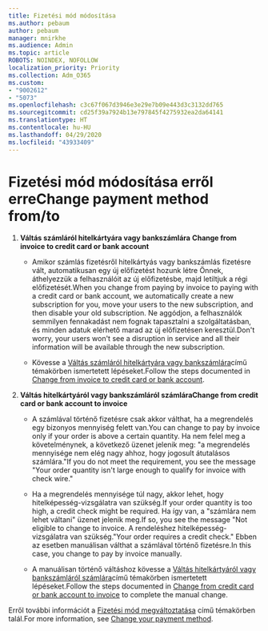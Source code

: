 ```yaml
---
title: Fizetési mód módosítása
ms.author: pebaum
author: pebaum
manager: mnirkhe
ms.audience: Admin
ms.topic: article
ROBOTS: NOINDEX, NOFOLLOW
localization_priority: Priority
ms.collection: Adm_O365
ms.custom:
- "9002612"
- "5073"
ms.openlocfilehash: c3c67f067d3946e3e29e7b09e443d3c3132dd765
ms.sourcegitcommit: cd25f39a7924b13e797845f4275932ea2da64141
ms.translationtype: HT
ms.contentlocale: hu-HU
ms.lasthandoff: 04/29/2020
ms.locfileid: "43933409"
---
```

# <a name="change-payment-method-fromto"></a><span data-ttu-id="4b423-102">Fizetési mód módosítása erről erre</span><span class="sxs-lookup"><span data-stu-id="4b423-102">Change payment method from/to</span></span>

1. <span data-ttu-id="4b423-103">**Váltás számláról hitelkártyára vagy bankszámlára**       </span><span class="sxs-lookup"><span data-stu-id="4b423-103">**Change from invoice to credit card or bank account**</span></span>

    - <span data-ttu-id="4b423-104">Amikor számlás fizetésről hitelkártyás vagy bankszámlás fizetésre vált, automatikusan egy új előfizetést hozunk létre Önnek, áthelyezzük a felhasználóit az új előfizetésbe, majd letiltjuk a régi előfizetését.</span><span class="sxs-lookup"><span data-stu-id="4b423-104">When you change from paying by invoice to paying with a credit card or bank account, we automatically create a new subscription for you, move your users to the new subscription, and then disable your old subscription.</span></span> <span data-ttu-id="4b423-105">Ne aggódjon, a felhasználók semmilyen fennakadást nem fognak tapasztalni a szolgáltatásban, és minden adatuk elérhető marad az új előfizetésen keresztül.</span><span class="sxs-lookup"><span data-stu-id="4b423-105">Don't worry, your users won't see a disruption in service and all their information will be available through the new subscription.</span></span> 

    - <span data-ttu-id="4b423-106">Kövesse a [Váltás számláról hitelkártyára vagy bankszámlára](https://docs.microsoft.com/microsoft-365/commerce/billing-and-payments/change-payment-method?view=o365-worldwide#change-from-invoice-to-credit-card-or-bank-account)című témakörben ismertetett lépéseket.</span><span class="sxs-lookup"><span data-stu-id="4b423-106">Follow the steps documented in [Change from invoice to credit card or bank account](https://docs.microsoft.com/microsoft-365/commerce/billing-and-payments/change-payment-method?view=o365-worldwide#change-from-invoice-to-credit-card-or-bank-account).</span></span>

2. <span data-ttu-id="4b423-107">**Váltás hitelkártyáról vagy bankszámláról számlára**</span><span class="sxs-lookup"><span data-stu-id="4b423-107">**Change from credit card or bank account to invoice**</span></span>

    - <span data-ttu-id="4b423-108">A számlával történő fizetésre csak akkor válthat, ha a megrendelés egy bizonyos mennyiség felett van.</span><span class="sxs-lookup"><span data-stu-id="4b423-108">You can change to pay by invoice only if your order is above a certain quantity.</span></span> <span data-ttu-id="4b423-109">Ha nem felel meg a követelménynek, a következő üzenet jelenik meg: "a megrendelés mennyisége nem elég nagy ahhoz, hogy jogosult átutalásos számlára."</span><span class="sxs-lookup"><span data-stu-id="4b423-109">If you do not meet the requirement, you see the message "Your order quantity isn't large enough to qualify for invoice with check wire."</span></span>

    - <span data-ttu-id="4b423-110">Ha a megrendelés mennyisége túl nagy, akkor lehet, hogy hitelképesség-vizsgálatra van szükség.</span><span class="sxs-lookup"><span data-stu-id="4b423-110">If your order quantity is too high, a credit check might be required.</span></span> <span data-ttu-id="4b423-111">Ha így van, a "számlára nem lehet váltani" üzenet jelenik meg.</span><span class="sxs-lookup"><span data-stu-id="4b423-111">If so, you see the message "Not eligible to change to invoice.</span></span> <span data-ttu-id="4b423-112">A rendeléshez hitelképesség-vizsgálatra van szükség."</span><span class="sxs-lookup"><span data-stu-id="4b423-112">Your order requires a credit check."</span></span> <span data-ttu-id="4b423-113">Ebben az esetben manuálisan válthat a számlával történő fizetésre.</span><span class="sxs-lookup"><span data-stu-id="4b423-113">In this case, you change to pay by invoice manually.</span></span>

    - <span data-ttu-id="4b423-114">A manuálisan történő váltáshoz kövesse a [Váltás hitelkártyáról vagy bankszámláról számlára](https://docs.microsoft.com/microsoft-365/commerce/billing-and-payments/change-payment-method?view=o365-worldwide#change-from-credit-card-or-bank-account-to-invoice)című témakörben ismertetett lépéseket.</span><span class="sxs-lookup"><span data-stu-id="4b423-114">Follow the steps documented in [Change from credit card or bank account to invoice](https://docs.microsoft.com/microsoft-365/commerce/billing-and-payments/change-payment-method?view=o365-worldwide#change-from-credit-card-or-bank-account-to-invoice) to complete the manual change.</span></span>

<span data-ttu-id="4b423-115">Erről további információt a [Fizetési mód megváltoztatása](https://docs.microsoft.com/microsoft-365/commerce/billing-and-payments/change-payment-method) című témakörben talál.</span><span class="sxs-lookup"><span data-stu-id="4b423-115">For more information, see [Change your payment method](https://docs.microsoft.com/microsoft-365/commerce/billing-and-payments/change-payment-method).</span></span>
